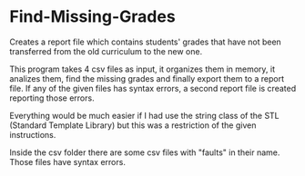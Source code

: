 # Find-Missing-Grades
Creates a report file which contains students' grades that have not been transferred from the old curriculum to the new one.

This program takes 4 csv files as input, it organizes them in memory, it analizes them, find the missing grades and finally export them to a report file. If any of the given files has syntax errors, a second report file is created reporting those errors.

Everything would be much easier if I had use the string class of the STL (Standard Template Library) but this was a restriction of the given instructions.

Inside the csv folder there are some csv files with "faults" in their name. Those files have syntax errors.

